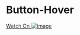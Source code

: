 # Button-Hover

<a href="https://www.youtube.com/channel/UC7XHokX23kxfHgHUzDBm21Q">Watch On ![image](https://user-images.githubusercontent.com/73782935/121147196-61e8e280-c860-11eb-83bc-2fa3af155ada.png)
</a>
